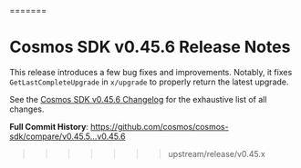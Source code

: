 =======
# Cosmos SDK v0.45.6 Release Notes

This release introduces a few bug fixes and improvements.
Notably, it fixes `GetLastCompleteUpgrade` in `x/upgrade` to properly return the latest upgrade.

See the [Cosmos SDK v0.45.6 Changelog](https://github.com/cosmos/cosmos-sdk/blob/v0.45.6/CHANGELOG.md)
for the exhaustive list of all changes.

**Full Commit History**: https://github.com/cosmos/cosmos-sdk/compare/v0.45.5...v0.45.6
>>>>>>> upstream/release/v0.45.x
